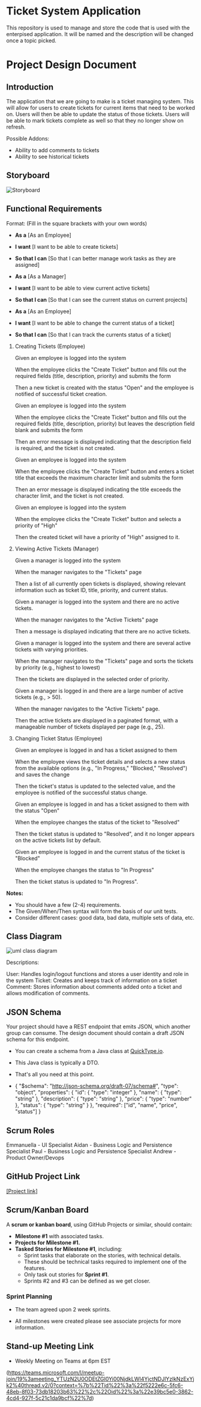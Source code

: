 # Ticket System Application
This repository is used to manage and store the code that is used with the enterpised application. It will be named and the description will be changed once a topic picked.

# Project Design Document

## Introduction

The application that we are going to make is a ticket managing system. This will allow for users to create tickets for current items that need to be worked on. Users will then be able to update the status of those tickets. Users will be able to mark tickets complete as well so that they no longer show on refresh.

Possible Addons:
- Ability to add comments to tickets
- Ability to see historical tickets

## Storyboard  
![Storyboard](/assets/Storyboard.png)

## Functional Requirements  
Format: (Fill in the square brackets with your own words)

- **As a** [As an Employee]  
- **I want** [I want to be able to create tickets]  
- **So that I can** [So that I can better manage work tasks as they are assigned]

- **As a** [As a Manager]  
- **I want** [I want to be able to view current active tickets]  
- **So that I can** [So that I can see the current status on current projects]

- **As a** [As an Employee]  
- **I want** [I want to be able to change the current status of a ticket]  
- **So that I can** [So that I can track the currents status of a ticket]


1. Creating Tickets (Employee)

    Given an employee is logged into the system

    When the employee clicks the "Create Ticket" button and fills out the required fields (title, description, priority) and submits the form

    Then a new ticket is created with the status "Open" and the employee is notified of successful ticket creation.

    Given an employee is logged into the system

    When the employee clicks the "Create Ticket" button and fills out the required fields (title, description, priority) but leaves the description field blank and submits the form

    Then an error message is displayed indicating that the description field is required, and the ticket is not created.

    Given an employee is logged into the system

    When the employee clicks the "Create Ticket" button and enters a ticket title that exceeds the maximum character limit and submits the form

    Then an error message is displayed indicating the title exceeds the character limit, and the ticket is not created.

    Given an employee is logged into the system

    When the employee clicks the "Create Ticket" button and selects a priority of "High"

    Then the created ticket will have a priority of "High" assigned to it.

2. Viewing Active Tickets (Manager)

    Given a manager is logged into the system

    When the manager navigates to the "Tickets" page

    Then a list of all currently open tickets is displayed, showing relevant information such as ticket ID, title, priority, and current status.

    Given a manager is logged into the system and there are no active tickets.

    When the manager navigates to the "Active Tickets" page

    Then a message is displayed indicating that there are no active tickets.

    Given a manager is logged into the system and there are several active tickets with varying priorities.

    When the manager navigates to the "Tickets" page and sorts the tickets by priority (e.g., highest to lowest)

    Then the tickets are displayed in the selected order of priority.

    Given a manager is logged in and there are a large number of active tickets (e.g., > 50).

    When the manager navigates to the "Active Tickets" page.

    Then the active tickets are displayed in a paginated format, with a manageable number of tickets displayed per page (e.g., 25).

3. Changing Ticket Status (Employee)

    Given an employee is logged in and has a ticket assigned to them

    When the employee views the ticket details and selects a new status from the available options (e.g., "In Progress," "Blocked," "Resolved") and saves the change

    Then the ticket's status is updated to the selected value, and the employee is notified of the successful status change.

    Given an employee is logged in and has a ticket assigned to them with the status "Open"

    When the employee changes the status of the ticket to "Resolved"

    Then the ticket status is updated to "Resolved", and it no longer appears on the active tickets list by default.

    Given an employee is logged in and the current status of the ticket is "Blocked"

    When the employee changes the status to "In Progress"

    Then the ticket status is updated to "In Progress".

**Notes:**
- You should have a few (2-4) requirements.
- The Given/When/Then syntax will form the basis of our unit tests.
- Consider different cases: good data, bad data, multiple sets of data, etc.

## Class Diagram  

![uml class diagram](/assets/image.png)


Descriptions:

User: Handles login/logout functions and stores a user identity and role in the system
Ticket: Creates and keeps track of information on a ticket 
Comment: Stores information about comments added onto a ticket and allows modification of comments.

## JSON Schema  
Your project should have a REST endpoint that emits JSON, which another group can consume. The design document should contain a draft JSON schema for this endpoint.

- You can create a schema from a Java class at [QuickType.io](https://quicktype.io/).
- This Java class is typically a DTO.
- That's all you need at this point.

- {
    "$schema": "http://json-schema.org/draft-07/schema#",
    "type": "object",
    "properties": {
        "id": { "type": "integer" },
        "name": { "type": "string" },
        "description": { "type": "string" },
        "price": { "type": "number" },
        "status": { "type": "string" }
    },
    "required": ["id", "name", "price", "status"]
}

## Scrum Roles  
Emmanuella - UI Specialist
Aidan - Business Logic and Persistence Specialist
Paul - Business Logic and Persistence Specialist
Andrew - Product Owner/Devops


## GitHub Project Link  
[[Project link]](https://github.com/users/DrewDrabek/projects/3)

## Scrum/Kanban Board  
A **scrum or kanban board**, using GitHub Projects or similar, should contain:

- **Milestone #1** with associated tasks.
- **Projects for Milestone #1.**
- **Tasked Stories for Milestone #1**, including:
  - Sprint tasks that elaborate on the stories, with technical details.
  - These should be technical tasks required to implement one of the features.
  - Only task out stories for **Sprint #1**.  
  - Sprints #2 and #3 can be defined as we get closer.

### Sprint Planning

- The team agreed upon 2 week sprints.

- All milestones were created please see associate projects for more information.

## Stand-up Meeting Link  

- Weekly Meeting on Teams at 6pm EST
  
(https://teams.microsoft.com/l/meetup-join/19%3ameeting_YTUzN2U0ODEtZGI0Yi00NjdkLWI4YjctNDJlYzlkNzExYjk2%40thread.v2/0?context=%7b%22Tid%22%3a%22f5222e6c-5fc6-48eb-8f03-73db18203b63%22%2c%22Oid%22%3a%22e39bc5e0-3862-4cd4-927f-5c21c1da9bcf%22%7d)

